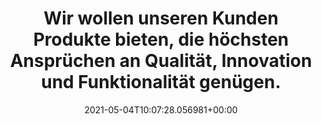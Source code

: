 ---
date: '2021-05-04T10:07:28.056981+00:00'
found_at: '2014-12-16'
found_url: http://www.mammut.ch/de/products_apparel.html
title: Wir wollen unseren Kunden Produkte bieten, die höchsten Ansprüchen an Qualität,
  Innovation und Funktionalität genügen.
---